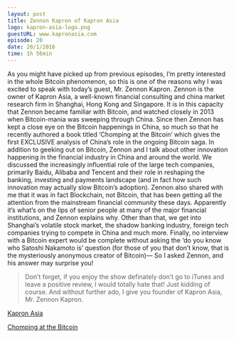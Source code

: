 ```yaml
---
layout: post
title: Zennon Kapron of Kapron Asia
logo: kapron-asia-logo.png
guestURL: www.kapronasia.com
episode: 20
date: 20/1/2016
time: 1h 56min
---
```

As you might have picked up from previous episodes, I’m pretty interested in the whole Bitcoin phenomenon, so this is one of the reasons why I was excited to speak with today’s guest, Mr. Zennon Kapron. Zennon is the owner of Kapron Asia, a well-known financial consulting and china market research firm in Shanghai, Hong Kong and Singapore. It is in this capacity that Zennon became familiar with Bitcoin, and watched closely in 2013 when Bitcoin-mania was sweeping through China. Since then Zennon has kept a close eye on the Bitcoin happenings in China, so much so that he recently authored a book titled ‘Chomping at the Bitcoin’ which gives the first EXCLUSIVE analysis of China’s role in the ongoing Bitcoin saga. In addition to geeking out on Bitcoin, Zennon and I talk about other innovation happening in the financial industry in China and around the world. We discussed the increasingly influential role of the large tech companies, primarily Baidu, Alibaba and Tencent and their role in reshaping the banking, investing and payments landscape (and in fact how such innovation may actually slow Bitcoin’s adoption). Zennon also shared with me that it was in fact Blockchain, not Bitcoin, that has been getting all the attention from the mainstream financial community these days. Apparently it’s what’s on the lips of senior people at many of the major financial institutions, and Zennon explains why. Other than that, we get into Shanghai’s volatile stock market, the shadow banking industry, foreign tech companies trying to compete in China and much more. Finally, no interview with a Bitcoin expert would be complete without asking the ‘do you know who Satoshi Nakamoto is’ question (for those of you that don’t know, that is the mysteriously anonymous creator of Bitcoin)— So I asked Zennon, and his answer may surprise you!

> Don’t forget, if you enjoy the show definately don’t go to iTunes and leave a positive review, I would totally hate that! Just kidding of course. And without further ado, I give you founder of Kapron Asia, Mr. Zennon Kapron.


[Kapron Asia](http://www.kapronasia.com)

[Chomping at the Bitcoin](http://www.amazon.com/Chomping-Bitcoin-China-Penguin-Special-ebook/dp/B00LO3ZXF4/ref=sr_1_1?ie=UTF8&qid=1448620881&sr=8-1&keywords=chomping+at+the+bitcoin)
